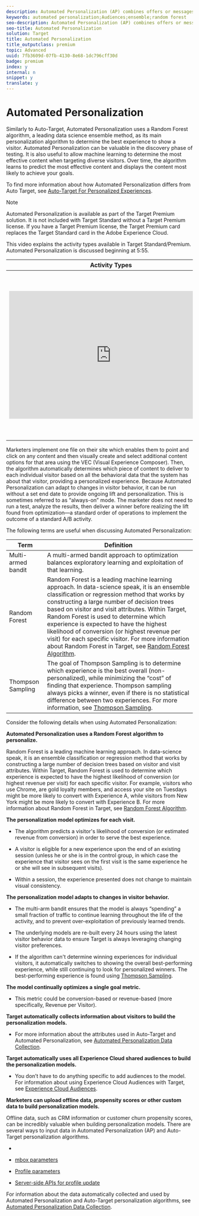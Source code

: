 ```yaml
---
description: Automated Personalization (AP) combines offers or messages, and uses advanced machine learning to match different offer variations to each visitor based on their individual customer profile, in order to personalize content and drive lift.
keywords: automated personalization;Audiences;ensemble;random forest
seo-description: Automated Personalization (AP) combines offers or messages, and uses advanced machine learning to match different offer variations to each visitor based on their individual customer profile, in order to personalize content and drive lift.
seo-title: Automated Personalization
solution: Target
title: Automated Personalization
title_outputclass: premium
topic: Advanced
uuid: 7fb3609d-07fb-4130-8e68-1dc796cff30d
badge: premium
index: y
internal: n
snippet: y
translate: y
---
```


# Automated Personalization

Similarly to Auto-Target, Automated Personalization uses a Random Forest algorithm, a leading data science ensemble method, as its main personalization algorithm to determine the best experience to show a visitor. Automated Personalization can be valuable in the discovery phase of testing. It is also useful to allow machine learning to determine the most effective content when targeting diverse visitors. Over time, the algorithm learns to predict the most effective content and displays the content most likely to achieve your goals. 

To find more information about how Automated Personalization differs from Auto Target, see [ Auto-Target For Personalized Experiences](../c_activities/c_auto-target-to-optimize.md#concept_67779E5B7F67427A97D7EA2A6FB919B3). 


>[!NOTE]
>
>Automated Personalization is available as part of the Target Premium solution. It is not included with Target Standard without a Target Premium license. If you have a Target Premium license, the Target Premium card replaces the Target Standard card in the Adobe Experience Cloud.



This video explains the activity types available in Target Standard/Premium. Automated Personalization is discussed beginning at 5:55. 



<table id="table_C56F4BE9B867463380013C584D97DAD2"> 
 <thead> 
  <tr> 
   <th class="entry" colspan="2"> Activity Types </th> 
   <th colname="col3" class="entry"> 9:03 </th> 
  </tr>
 </thead>
 <tbody> 
  <tr> 
   <td colspan="2"> <p> 
     <div width="550" class="video-iframe"> 
      <iframe src="https://www.youtube.com/embed/vtHg1pPFJp8/" frameborder="0" webkitallowfullscreen="true" mozallowfullscreen="true" oallowfullscreen="true" msallowfullscreen="true" allowfullscreen="allowfullscreen" scrolling="no" width="550" height="345">https://www.youtube.com/embed/vtHg1pPFJp8/</iframe>
     </div> </p> </td> 
   <td colname="col3"> <p> 
     <ul id="ul_B17C3EFA4B664415AE0159E418FF45C4"> 
      <li id="li_916224D2105348BE93D60015B2F43D4F">Describe the types of activities included in Adobe Target </li> 
      <li id="li_0FED234A3A054DEAB62C4F58BAB47F7F">Select the appropriate activity type to achieve your goals </li> 
      <li id="li_6C4D1871E45D40118D7D9D4DF81547B5">Describe the three-step guided workflow that applies to all activity types </li> 
     </ul> </p> </td> 
  </tr> 
 </tbody> 
</table>

Marketers implement one file on their site which enables them to point and click on any content and then visually create and select additional content options for that area using the VEC (Visual Experience Composer). Then, the algorithm automatically determines which piece of content to deliver to each individual visitor based on all the behavioral data that the system has about that visitor, providing a personalized experience. Because Automated Personalization can adapt to changes in visitor behavior, it can be run without a set end date to provide ongoing lift and personalization. This is sometimes referred to as “always-on” mode. The marketer does not need to run a test, analyze the results, then deliver a winner before realizing the lift found from optimization—a standard order of operations to implement the outcome of a standard A/B activity. 

The following terms are useful when discussing Automated Personalization: 



|  Term  | Definition  |
|---|---|
|  Multi-armed bandit  | A multi-armed bandit approach to optimization balances exploratory learning and exploitation of that learning.  |
|  Random Forest  |Random Forest is a leading machine learning approach. In data-science speak, it is an ensemble classification or regression method that works by constructing a large number of decision trees based on visitor and visit attributes. Within Target, Random Forest is used to determine which experience is expected to have the highest likelihood of conversion (or highest revenue per visit) for each specific visitor. For more information about Random Forest in Target, see [ Random Forest Algorithm](../c_activities/t_automated_personalization/c_algo_random_forest.md#concept_48F3CDAA16A848D2A84CDCD19DAAE3AA).  |
|  Thompson Sampling  |The goal of Thompson Sampling is to determine which experience is the best overall (non-personalized), while minimizing the “cost” of finding that experience. Thompson sampling always picks a winner, even if there is no statistical difference between two experiences. For more information, see [ Thompson Sampling](https://en.wikipedia.org/wiki/Thompson_sampling).  |

Consider the following details when using Automated Personalization: 

**Automated Personalization uses a Random Forest algorithm to personalize.** 

Random Forest is a leading machine learning approach. In data-science speak, it is an ensemble classification or regression method that works by constructing a large number of decision trees based on visitor and visit attributes. Within Target, Random Forest is used to determine which experience is expected to have the highest likelihood of conversion (or highest revenue per visit) for each specific visitor. For example, visitors who use Chrome, are gold loyalty members, and access your site on Tuesdays might be more likely to convert with Experience A, while visitors from New York might be more likely to convert with Experience B. For more information about Random Forest in Target, see [ Random Forest Algorithm](../c_activities/t_automated_personalization/c_algo_random_forest.md#concept_48F3CDAA16A848D2A84CDCD19DAAE3AA). 

**The personalization model optimizes for each visit.** 


* The algorithm predicts a visitor's likelihood of conversion (or estimated revenue from conversion) in order to serve the best experience. 

* A visitor is eligible for a new experience upon the end of an existing session (unless he or she is in the control group, in which case the experience that visitor sees on the first visit is the same experience he or she will see in subsequent visits). 

* Within a session, the experience presented does not change to maintain visual consistency. 



**The personalization model adapts to changes in visitor behavior.** 


* The multi-arm bandit ensures that the model is always “spending” a small fraction of traffic to continue learning throughout the life of the activity, and to prevent over-exploitation of previously learned trends. 

* The underlying models are re-built every 24 hours using the latest visitor behavior data to ensure Target is always leveraging changing visitor preferences. 

* If the algorithm can't determine winning experiences for individual visitors, it automatically switches to showing the overall best-performing experience, while still continuing to look for personalized winners. The best-performing experience is found using [ Thompson Sampling](https://en.wikipedia.org/wiki/Thompson_sampling). 



**The model continually optimizes a single goal metric.** 


* This metric could be conversion-based or revenue-based (more specifically, Revenue per Visitor). 



**Target automatically collects information about visitors to build the personalization models.** 


* For more information about the attributes used in Auto-Target and Automated Personalization, see [ Automated Personalization Data Collection](../c_activities/t_automated_personalization/r_ap_data.md#reference_255BD3DE7AD04DC9B766E0BC78961058).


**Target automatically uses all Experience Cloud shared audiences to build the personalization models.** 
* You don’t have to do anything specific to add audiences to the model. For information about using Experience Cloud Audiences with Target, see [ Experience Cloud Audiences](../c_integrating_target_with_mac/c_mmp.md#concept_F4863DE4C92D4805AB690B4B3D487969). 



**Marketers can upload offline data, propensity scores or other custom data to build personalization models.** 

Offline data, such as CRM information or customer churn propensity scores, can be incredibly valuable when building personalization models. There are several ways to input data in Automated Personalization (AP) and Auto-Target personalization algorithms. 


* 

* [ mbox parameters](../c_seting_up_target/c_implementing_target/c_methods-to-get-data-into-target.md#concept_0069C0EFB56C4700BB33F2F35C2B9B17) 

* [ Profile parameters](../c_seting_up_target/c_implementing_target/c_methods-to-get-data-into-target.md#concept_0069C0EFB56C4700BB33F2F35C2B9B17) 

* [ Server-side APIs for profile update](../c_seting_up_target/c_implementing_target/c_methods-to-get-data-into-target.md#concept_0069C0EFB56C4700BB33F2F35C2B9B17) 



For information about the data automatically collected and used by Automated Personalization and Auto-Target personalization algorithms, see [ Automated Personalization Data Collection](../c_activities/t_automated_personalization/r_ap_data.md#reference_255BD3DE7AD04DC9B766E0BC78961058). 

